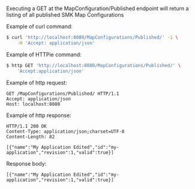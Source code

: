 # 

Executing a GET at the MapConfiguration/Published endpoint will return a
listing of all published SMK Map Configurations

Example of curl command:

``` bash
$ curl 'http://localhost:8080/MapConfigurations/Published/' -i \
    -H 'Accept: application/json'
```

Example of HTTPie command:

``` bash
$ http GET 'http://localhost:8080/MapConfigurations/Published/' \
    'Accept:application/json'
```

Example of http request:

``` http
GET /MapConfigurations/Published/ HTTP/1.1
Accept: application/json
Host: localhost:8080
```

Example of http response:

``` http
HTTP/1.1 200 OK
Content-Type: application/json;charset=UTF-8
Content-Length: 82

[{"name":"My Application Edited","id":"my-application","revision":1,"valid":true}]
```

Response
body:

``` options=
[{"name":"My Application Edited","id":"my-application","revision":1,"valid":true}]
```
